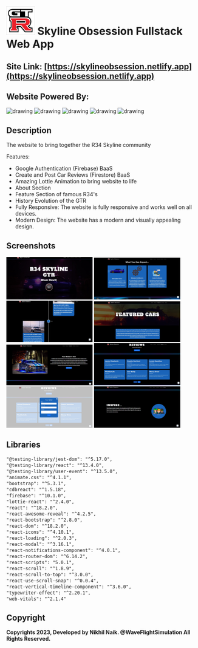 # <img src="https://github.com/nikhilsurfingaus/skyline-obsession/blob/master/src/assets/logos/logo.png" alt="drawing" height="75" width="75"/> Skyline Obsession Fullstack Web App

## Site Link: [https://skylineobsession.netlify.app](https://skylineobsession.netlify.app)

## Website Powered By: 
<img src="https://cdn.freebiesupply.com/logos/large/2x/react-1-logo-png-transparent.png" alt="drawing" width="100"/> <img 
src="https://upload.wikimedia.org/wikipedia/commons/thumb/b/b2/Bootstrap_logo.svg/1280px-Bootstrap_logo.svg.png" alt="drawing" height="100" width="117"/> <img 
src="https://firebase.google.com/static/images/brand-guidelines/logo-vertical.png" alt="drawing" width="100"/> <img 
src="https://www.drupal.org/files/project-images/animate.png" alt="drawing"  height="100" width="180"/>  <img 
src="https://play-lh.googleusercontent.com/2VNrlf-gc2gUspYuqAe7oijQG9BaaK_0F9DkSqh8gYUqKDzIguBwzEdfY5ms1Olid8w" alt="drawing" width="100"/>

## Description 
The website to bring together the R34 Skyline community  

Features:
- Google Authentication (Firebase) BaaS
- Create and Post Car Reviews (Firestore) BaaS
- Amazing Lottie Animation to bring website to life
- About Section
- Feature Section of famous R34's
- History Evolution of the GTR
- Fully Responsive: The website is fully responsive and works well on all devices.
- Modern Design: The website has a modern and visually appealing design.

## Screenshots 
<p float="left">
  <img src="https://github.com/nikhilsurfingaus/skyline-obsession/blob/master/src/assets/screenshots/1.jpg" height=45% width=45% />
  <img src="https://github.com/nikhilsurfingaus/skyline-obsession/blob/master/src/assets/screenshots/2.jpg" height=45% width=45% />
  <img src="https://github.com/nikhilsurfingaus/skyline-obsession/blob/master/src/assets/screenshots/3.jpg" height=45% width=45% />
  <img src="https://github.com/nikhilsurfingaus/skyline-obsession/blob/master/src/assets/screenshots/4.jpg" height=45% width=45% />
  <img src="https://github.com/nikhilsurfingaus/skyline-obsession/blob/master/src/assets/screenshots/5.jpg" height=45% width=45% />
  <img src="https://github.com/nikhilsurfingaus/skyline-obsession/blob/master/src/assets/screenshots/6.jpg" height=45% width=45% />
  <img src="https://github.com/nikhilsurfingaus/skyline-obsession/blob/master/src/assets/screenshots/7.jpg" height=45% width=45% />
  <img src="https://github.com/nikhilsurfingaus/skyline-obsession/blob/master/src/assets/screenshots/8.jpg" height=45% width=45% />
</p>

## Libraries
    "@testing-library/jest-dom": "^5.17.0",
    "@testing-library/react": "^13.4.0",
    "@testing-library/user-event": "^13.5.0",
    "animate.css": "^4.1.1",
    "bootstrap": "^5.3.1",
    "cdbreact": "^1.5.18",
    "firebase": "^10.1.0",
    "lottie-react": "^2.4.0",
    "react": "^18.2.0",
    "react-awesome-reveal": "^4.2.5",
    "react-bootstrap": "^2.8.0",
    "react-dom": "^18.2.0",
    "react-icons": "^4.10.1",
    "react-loading": "^2.0.3",
    "react-modal": "^3.16.1",
    "react-notifications-component": "^4.0.1",
    "react-router-dom": "^6.14.2",
    "react-scripts": "5.0.1",
    "react-scroll": "^1.8.9",
    "react-scroll-to-top": "^3.0.0",
    "react-use-scroll-snap": "^0.0.4",
    "react-vertical-timeline-component": "^3.6.0",
    "typewriter-effect": "^2.20.1",
    "web-vitals": "^2.1.4"

## Copyright

**Copyrights 2023, Developed by Nikhil Naik. @WaveFlightSimulation All Rights Reserved.**
